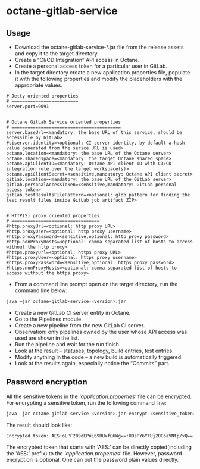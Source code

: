 # octane-gitlab-service

## Usage
- Download the octane-gitlab-service-*.jar file from the release assets and copy it to the target directory.
-	Create a “CI/CD Integration” API access in Octane.
-	Create a personal access token for a particular user in GitLab.
-	In the target directory create a new application.properties file, populate it with the following properties and modify the placeholders with the appropriate values.
```application.properties
# Jetty oriented properties
# =========================
server.port=9091


# Octane GitLab Service oriented properties
# =========================================
server.baseUrl=<mandatory: the base URL of this service, should be accessible by GitLab>
#ciserver.identity=<optional: CI server identity, by default a hash value generated from the serice URL is used>
octane.location=<mandatory: the base URL of the Octane server>
octane.sharedspace=<mandatory: the target Octane shared space>
octane.apiClientID=<mandatory: Octane API client ID with CI/CD integration role over the target workspace(s)>
octane.apiClientSecret=<sensitive,mandatory: Octane API client secret>
gitlab.location=<mandatory: the base URL of the GitLab server>
gitlab.personalAccessToken=<sensitive,mandatory: GitLab personal access token>
gitlab.testResultsFilePattern=<optional: glob pattern for finding the test result files inside GitLab job artifact ZIP>


# HTTP(S) proxy oriented properties
# =================================
#http.proxyUrl=<optional: http proxy URL>
#http.proxyUser=<optional: http proxy username>
#http.proxyPassword=<sensitive,optional: http proxy password>
#http.nonProxyHosts=<optional: comma separated list of hosts to access without the http proxy>
#https.proxyUrl=<optional: https proxy URL>
#https.proxyUser=<optional: https proxy username>
#https.proxyPassword=<sensitive,optional: https proxy password>
#https.nonProxyHosts=<optional: comma separated list of hosts to access without the https proxy>
```
-	From a command line prompt open on the target directory, run the command line below:
```bash
java –jar octane-gitlab-service-<version>.jar
```
-	Create a new GitLab CI server entity in Octane.
-	Go to the Pipelines module.
-	Create a new pipeline from the new GitLab CI server.
-	Observation: only pipelines owned by the user whose API access was used are shown in the list.
-	Run the pipeline and wait for the run finish.
-	Look at the result – statuses, topology, build entries, test entries.
-	Modify anything in the code – a new build is automatically triggered.
-	Look at the results again, especially notice the “Commits” part.

## Password encryption

All the sensitive tokens in the *'application.properties'* file can be encrypted. For encrypting a sensitive token, run the following command line:

```bash
java –jar octane-gitlab-service-<version>.jar encrypt <sensitive_token>
``` 

The result should look like:

```bash
Encrypted token: AES:oLPF209dEPuL69RUxfG6Wg==:HOsPY6YTUj2OG5aVNtp/xQ==
```

The encrypted token that starts with 'AES:' can be directly copied(including the 'AES:' prefix) to the *'application.properties'* file.
However, password encryption is optional. One can put the password plain values directly.
